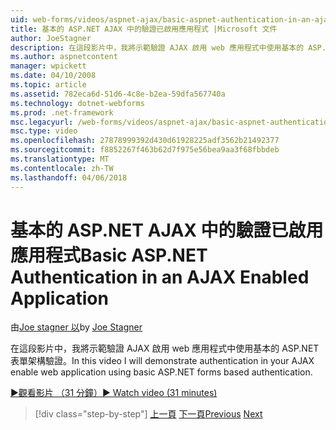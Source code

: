 ```yaml
---
uid: web-forms/videos/aspnet-ajax/basic-aspnet-authentication-in-an-ajax-enabled-application
title: 基本的 ASP.NET AJAX 中的驗證已啟用應用程式 |Microsoft 文件
author: JoeStagner
description: 在這段影片中，我將示範驗證 AJAX 啟用 web 應用程式中使用基本的 ASP.NET 表單架構驗證。
ms.author: aspnetcontent
manager: wpickett
ms.date: 04/10/2008
ms.topic: article
ms.assetid: 782eca6d-51d6-4c8e-b2ea-59dfa567740a
ms.technology: dotnet-webforms
ms.prod: .net-framework
msc.legacyurl: /web-forms/videos/aspnet-ajax/basic-aspnet-authentication-in-an-ajax-enabled-application
msc.type: video
ms.openlocfilehash: 27878999392d430d61928225adf3562b21492377
ms.sourcegitcommit: f8852267f463b62d7f975e56bea9aa3f68fbbdeb
ms.translationtype: MT
ms.contentlocale: zh-TW
ms.lasthandoff: 04/06/2018
---
```

<a name="basic-aspnet-authentication-in-an-ajax-enabled-application"></a><span data-ttu-id="634a9-103">基本的 ASP.NET AJAX 中的驗證已啟用應用程式</span><span class="sxs-lookup"><span data-stu-id="634a9-103">Basic ASP.NET Authentication in an AJAX Enabled Application</span></span>
====================
<span data-ttu-id="634a9-104">由[Joe stagner 以](https://github.com/JoeStagner)</span><span class="sxs-lookup"><span data-stu-id="634a9-104">by [Joe Stagner](https://github.com/JoeStagner)</span></span>

<span data-ttu-id="634a9-105">在這段影片中，我將示範驗證 AJAX 啟用 web 應用程式中使用基本的 ASP.NET 表單架構驗證。</span><span class="sxs-lookup"><span data-stu-id="634a9-105">In this video I will demonstrate authentication in your AJAX enable web application using basic ASP.NET forms based authentication.</span></span>

[<span data-ttu-id="634a9-106">&#9654;觀看影片 （31 分鐘）</span><span class="sxs-lookup"><span data-stu-id="634a9-106">&#9654; Watch video (31 minutes)</span></span>](https://channel9.msdn.com/Blogs/ASP-NET-Site-Videos/basic-aspnet-authentication-in-an-ajax-enabled-application)

> [!div class="step-by-step"]
> <span data-ttu-id="634a9-107">[上一頁](implement-infinite-data-patterns-in-ajax.md)
> [下一頁](how-to-dynamically-change-css-using-the-aspnet-ajax-updatepanel.md)</span><span class="sxs-lookup"><span data-stu-id="634a9-107">[Previous](implement-infinite-data-patterns-in-ajax.md)
[Next](how-to-dynamically-change-css-using-the-aspnet-ajax-updatepanel.md)</span></span>
